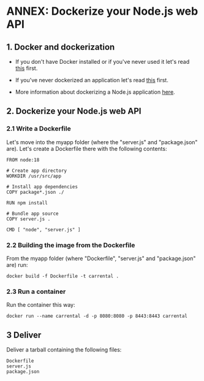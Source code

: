 # ANNEX: Dockerize your Node.js web API

## 1. Docker and dockerization

* If you don't have Docker installed or if you've never used it let's read [this](./../../docker.md) first.

* If you've never dockerized an application let's read [this](./../../dockerization.md) first.

* More information about dockerizing a Node.js application [here](https://nodejs.org/en/docs/guides/nodejs-docker-webapp/).

## 2. Dockerize your Node.js web API

### 2.1 Write a Dockerfile

Let's move into the myapp folder (where the "server.js" and "package.json" are). Let's create a Dockerfile there with the following contents:

	FROM node:18

	# Create app directory
	WORKDIR /usr/src/app

	# Install app dependencies
	COPY package*.json ./

	RUN npm install
	
	# Bundle app source	
	COPY server.js .
	
	CMD [ "node", "server.js" ]

### 2.2 Building the image from the Dockerfile

From the myapp folder (where "Dockerfile", "server.js" and "package.json" are) run:

	docker build -f Dockerfile -t carrental .

### 2.3 Run a container

Run the container this way:

	docker run --name carrental -d -p 8080:8080 -p 8443:8443 carrental

## 3 Deliver

Deliver a tarball containing the following files:

	Dockerfile
	server.js
	package.json





